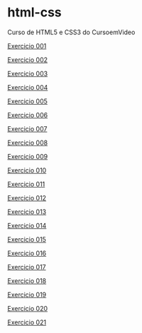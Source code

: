 # html-css
 Curso de HTML5 e CSS3 do CursoemVideo

<a href="https://gustavo-espindola-olegario.github.io/html-css/exercicios/ex001/" target="_blank">Exercicio 001</a>

<a href="https://gustavo-espindola-olegario.github.io/html-css/exercicios/ex002/" target="_blank">Exercicio 002</a>

<a href="https://gustavo-espindola-olegario.github.io/html-css/exercicios/ex003/" target="_blank">Exercicio 003</a>

<a href="https://gustavo-espindola-olegario.github.io/html-css/exercicios/ex004/" target="_blank">Exercicio 004</a>

<a href="https://gustavo-espindola-olegario.github.io/html-css/exercicios/ex005/" target="_blank">Exercicio 005</a>

<a href="https://gustavo-espindola-olegario.github.io/html-css/exercicios/ex006/" target="_blank">Exercicio 006</a>

<a href="https://gustavo-espindola-olegario.github.io/html-css/exercicios/ex007/" target="_blank">Exercicio 007</a>

<a href="https://gustavo-espindola-olegario.github.io/html-css/exercicios/ex008/" target="_blank">Exercicio 008</a>

<a href="https://gustavo-espindola-olegario.github.io/html-css/exercicios/ex009/" target="_blank">Exercicio 009</a>

<a href="https://gustavo-espindola-olegario.github.io/html-css/exercicios/ex010/" target="_blank">Exercicio 010</a>

<a href="https://gustavo-espindola-olegario.github.io/html-css/exercicios/ex011/" target="_blank">Exercicio 011</a>

<a href="https://gustavo-espindola-olegario.github.io/html-css/exercicios/ex012/" target="_blank">Exercicio 012</a>

<a href="https://gustavo-espindola-olegario.github.io/html-css/exercicios/ex013/" target="_blank">Exercicio 013</a>

<a href="https://gustavo-espindola-olegario.github.io/html-css/exercicios/ex014/" target="_blank">Exercicio 014</a>

<a href="https://gustavo-espindola-olegario.github.io/html-css/exercicios/ex015/" target="_blank">Exercicio 015</a>

<a href="https://gustavo-espindola-olegario.github.io/html-css/exercicios/ex016/cor01.html" target="_blank">Exercicio 016</a>

<a href="https://gustavo-espindola-olegario.github.io/html-css/exercicios/ex017/alinhamentos.html" target="_blank">Exercicio 017</a>

<a href="https://gustavo-espindola-olegario.github.io/html-css/exercicios/ex018/fonte01.html" target="_blank">Exercicio 018</a>

<a href="https://gustavo-espindola-olegario.github.io/html-css/exercicios/ex019/seletor01.html" target="_blank">Exercicio 019</a>

<a href="https://gustavo-espindola-olegario.github.io/html-css/exercicios/ex020/hover.html" target="_blank">Exercicio 020</a>

<a href="https://gustavo-espindola-olegario.github.io/html-css/exercicios/ex021/caixa01.html" target="_blank">Exercicio 021</a>